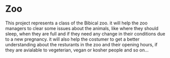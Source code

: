 # Zoo
This project represents a class of the Bibical zoo. it will help the zoo managers to clear some issues about the animals, like where they should sleep, when they are full and if they need any change in their conditions due to a new pregnancy. it will also help the costumer to get a better understanding about the resturants in the zoo and their opening hours, if they are avialable to vegeterian, vegan or kosher people and so on...
 

